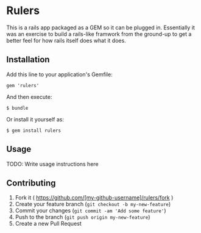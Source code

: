 # Rulers

This is a rails app packaged as a GEM so it can be plugged in.
Essentially it was an exercise to build a rails-like framwork from the ground-up
to get a better feel for how rails itself does what it does.



## Installation

Add this line to your application's Gemfile:

    gem 'rulers'

And then execute:

    $ bundle

Or install it yourself as:

    $ gem install rulers

## Usage

TODO: Write usage instructions here

## Contributing

1. Fork it ( https://github.com/[my-github-username]/rulers/fork )
2. Create your feature branch (`git checkout -b my-new-feature`)
3. Commit your changes (`git commit -am 'Add some feature'`)
4. Push to the branch (`git push origin my-new-feature`)
5. Create a new Pull Request
